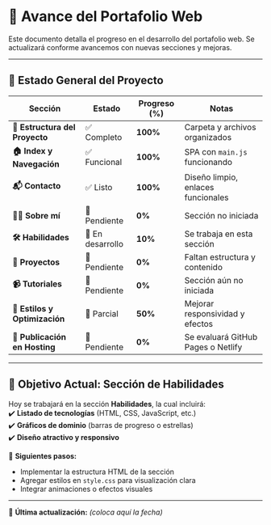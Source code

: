 # 📌 Avance del Portafolio Web  

Este documento detalla el progreso en el desarrollo del portafolio web. Se actualizará conforme avancemos con nuevas secciones y mejoras.  

---

## 📂 **Estado General del Proyecto**  

| Sección         | Estado            | Progreso (%) | Notas |
|----------------|-------------------|-------------|-------|
| **📁 Estructura del Proyecto** | ✅ Completo | **100%** | Carpeta y archivos organizados |
| **🏠 Index y Navegación** | ✅ Funcional | **100%** | SPA con `main.js` funcionando |
| **📬 Contacto** | ✅ Listo | **100%** | Diseño limpio, enlaces funcionales |
| **🧑‍💻 Sobre mí** | 🚧 Pendiente | **0%** | Sección no iniciada |
| **🛠️ Habilidades** | 🔄 En desarrollo | **10%** | Se trabaja en esta sección |
| **📁 Proyectos** | 🚧 Pendiente | **0%** | Faltan estructura y contenido |
| **📹 Tutoriales** | 🚧 Pendiente | **0%** | Sección aún no iniciada |
| **🎨 Estilos y Optimización** | 🔄 Parcial | **50%** | Mejorar responsividad y efectos |
| **🚀 Publicación en Hosting** | 🚧 Pendiente | **0%** | Se evaluará GitHub Pages o Netlify |

---

## 🎯 **Objetivo Actual: Sección de Habilidades**  

Hoy se trabajará en la sección **Habilidades**, la cual incluirá:  
✔️ **Listado de tecnologías** (HTML, CSS, JavaScript, etc.)  
✔️ **Gráficos de dominio** (barras de progreso o estrellas)  
✔️ **Diseño atractivo y responsivo**  

📌 **Siguientes pasos:**  
- Implementar la estructura HTML de la sección  
- Agregar estilos en `style.css` para visualización clara  
- Integrar animaciones o efectos visuales  

---

📅 **Última actualización:** _(coloca aquí la fecha)_
